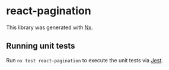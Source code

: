 # react-pagination

This library was generated with [Nx](https://nx.dev).

## Running unit tests

Run `nx test react-pagination` to execute the unit tests via [Jest](https://jestjs.io).
